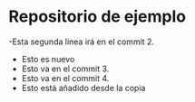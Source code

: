 # Repositorio de ejemplo 

-Esta segunda línea irá en el commit 2.

- Esto es nuevo
- Esto va en el commit 3.
- Esto va en el commit 4.
- Esto está añadido desde la copia
